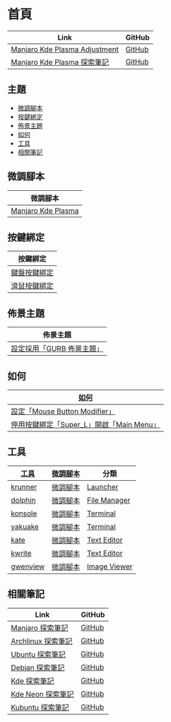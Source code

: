

# 首頁

| Link | GitHub |
| ---- | ------ |
| [Manjaro Kde Plasma Adjustment](https://samwhelp.github.io/manjaro-kde-plasma-adjustment/) | [GitHub](https://github.com/samwhelp/manjaro-kde-plasma-adjustment) |
| [Manjaro Kde Plasma 探索筆記](https://samwhelp.github.io/note-about-manjaro-kde-plasma/) | [GitHub](https://github.com/samwhelp/note-about-manjaro-kde-plasma) |




## 主題

* [微調腳本](#微調腳本)
* [按鍵綁定](#按鍵綁定)
* [佈景主題](#佈景主題)
* [如何](#如何)
* [工具](#工具)
* [相關筆記](#相關筆記)




## 微調腳本

| 微調腳本 |
| -------- |
| [Manjaro Kde Plasma](https://github.com/samwhelp/manjaro-kde-plasma-adjustment/tree/main/prototype/main/kde-config/locale/en_us/Breath-Dark) |




## 按鍵綁定

| 按鍵綁定 |
| --- |
| [鍵盤按鍵綁定](https://samwhelp.github.io/note-about-manjaro-kde-plasma/read/config/keybind.html) |
| [滑鼠按鍵綁定](https://samwhelp.github.io/note-about-manjaro-kde-plasma/read/config/mousebind.html) |




## 佈景主題

| 佈景主題 |
| -------- |
| [設定採用「GURB 佈景主題」](https://samwhelp.github.io/note-about-manjaro-kde-plasma/read/subject/grub.html) |




## 如何

| [如何](https://samwhelp.github.io/note-about-manjaro-kde-plasma/read/howto.html) |
| ------- |
| [設定「Mouse Button Modifier」](https://samwhelp.github.io/note-about-manjaro-kde-plasma/read/howto/config-mouse-button-modifier.html) |
| [停用按鍵綁定「Super_L」開啟「Main Menu」](https://samwhelp.github.io/note-about-manjaro-kde-plasma/read/howto/disable-keybind-open-main-menu.html) |




## 工具

| [工具](https://samwhelp.github.io/note-about-manjaro-kde-plasma/read/subject/tool.html) | [微調腳本](https://github.com/samwhelp/manjaro-kde-plasma-adjustment/tree/main/prototype/main/tool-config/part) | 分類 |
| --- | --- | --- |
| [krunner](https://samwhelp.github.io/note-about-manjaro-kde-plasma/read/subject/tool/launcher/krunner.html) | [微調腳本](https://github.com/samwhelp/manjaro-kde-plasma-adjustment/tree/main/prototype/main/tool-config/part/krunner) | [Launcher](https://samwhelp.github.io/note-about-manjaro-kde-plasma/read/subject/tool/launcher.html) |
| [dolphin](https://samwhelp.github.io/note-about-manjaro-kde-plasma/read/subject/tool/file-manager/dolphin.html) | [微調腳本](https://github.com/samwhelp/manjaro-kde-plasma-adjustment/tree/main/prototype/main/tool-config/part/dolphin) | [File Manager](https://samwhelp.github.io/note-about-manjaro-kde-plasma/read/subject/tool/file-manager.html) |
| [konsole](https://samwhelp.github.io/note-about-manjaro-kde-plasma/read/subject/tool/terminal/konsole.html) | [微調腳本](https://github.com/samwhelp/manjaro-kde-plasma-adjustment/tree/main/prototype/main/tool-config/part/konsole) | [Terminal](https://samwhelp.github.io/note-about-manjaro-kde-plasma/read/subject/tool/terminal.html) |
| [yakuake](https://samwhelp.github.io/note-about-manjaro-kde-plasma/read/subject/tool/terminal/yakuake.html) | [微調腳本](https://github.com/samwhelp/manjaro-kde-plasma-adjustment/tree/main/prototype/main/tool-config/part/yakuake) | [Terminal](https://samwhelp.github.io/note-about-manjaro-kde-plasma/read/subject/tool/terminal.html) |
| [kate](https://samwhelp.github.io/note-about-manjaro-kde-plasma/read/subject/tool/text-editor/kate.html) | [微調腳本](https://github.com/samwhelp/manjaro-kde-plasma-adjustment/tree/main/prototype/main/tool-config/part/kate) | [Text Editor](https://samwhelp.github.io/note-about-manjaro-kde-plasma/read/subject/tool/text-editor.html) |
| [kwrite](https://samwhelp.github.io/note-about-manjaro-kde-plasma/read/subject/tool/text-editor/kwrite.html) | [微調腳本](https://github.com/samwhelp/manjaro-kde-plasma-adjustment/tree/main/prototype/main/tool-config/part/kwrite) | [Text Editor](https://samwhelp.github.io/note-about-manjaro-kde-plasma/read/subject/tool/text-editor.html) |
| [gwenview](https://samwhelp.github.io/note-about-manjaro-kde-plasma/read/subject/tool/image-viewer/gwenview.html) | [微調腳本](https://github.com/samwhelp/manjaro-kde-plasma-adjustment/tree/main/prototype/main/tool-config/part/gwenview) | [Image Viewer](https://samwhelp.github.io/note-about-manjaro-kde-plasma/read/subject/tool/image-viewer.html) |




## 相關筆記

| Link | GitHub |
| ---- | ------ |
| [Manjaro 探索筆記](https://samwhelp.github.io/note-about-manjaro/) | [GitHub](https://github.com/samwhelp/note-about-manjaro) |
| [Archlinux 探索筆記](https://samwhelp.github.io/note-about-archlinux/) | [GitHub](https://github.com/samwhelp/note-about-archlinux) |
| [Ubuntu 探索筆記](https://samwhelp.github.io/note-about-ubuntu/) | [GitHub](https://github.com/samwhelp/note-about-ubuntu) |
| [Debian 探索筆記](https://samwhelp.github.io/note-about-debian/) | [GitHub](https://github.com/samwhelp/note-about-debian) |
| [Kde 探索筆記](https://samwhelp.github.io/note-about-kde/) | [GitHub](https://github.com/samwhelp/note-about-kde) |
| [Kde Neon 探索筆記](https://samwhelp.github.io/note-about-kde-neon/) | [GitHub](https://github.com/samwhelp/note-about-kde-neon) |
| [Kubuntu 探索筆記](https://samwhelp.github.io/note-about-kubuntu/) | [GitHub](https://github.com/samwhelp/note-about-kubuntu) |
